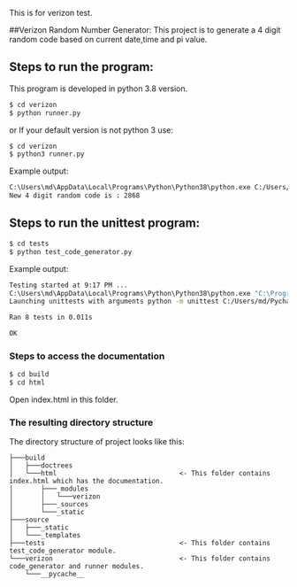 This is for verizon test.

##Verizon Random Number Generator:
This project is to generate a 4 digit random code based on current date,time and pi value.


## Steps to run the program:
This program is developed in python 3.8 version.
``` bash
$ cd verizon
$ python runner.py
```

or
If your default version is not python 3 use:
``` bash
$ cd verizon
$ python3 runner.py
```
Example output:
``` bash
C:\Users\md\AppData\Local\Programs\Python\Python38\python.exe C:/Users/md/PycharmProjects/Verizon/verizon/runner.py
New 4 digit random code is : 2868
```
## Steps to run the unittest program:
``` bash
$ cd tests
$ python test_code_generator.py
```

Example output:
``` bash
Testing started at 9:17 PM ...
C:\Users\md\AppData\Local\Programs\Python\Python38\python.exe "C:\Program Files\JetBrains\PyCharm Community Edition 2019.3.1\plugins\python-ce\helpers\pycharm\_jb_unittest_runner.py" --path C:/Users/md/PycharmProjects/Verizon/tests/test_code_generator.py
Launching unittests with arguments python -m unittest C:/Users/md/PycharmProjects/Verizon/tests/test_code_generator.py in C:\Users\md\PycharmProjects\Verizon\tests

Ran 8 tests in 0.011s

OK
```
### Steps to access the documentation
``` bash
$ cd build
$ cd html
```
Open index.html in this folder.

### The resulting directory structure


The directory structure of project looks like this: 

```
├───build
│   ├───doctrees
│   └───html                               <- This folder contains index.html which has the documentation.
│       ├───_modules
│       │   └───verizon
│       ├───_sources
│       └───_static
├───source
│   ├───_static
│   └───_templates
├───tests                                  <- This folder contains test_code_generator module.
└───verizon                                <- This folder contains code_generator and runner modules.
    └───__pycache__
```



